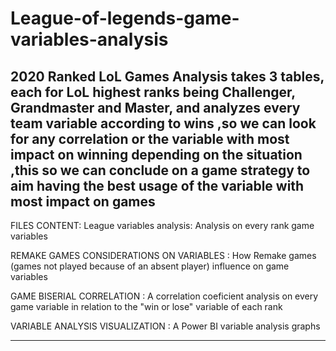 # League-of-legends-game-variables-analysis

2020 Ranked LoL Games Analysis takes 3 tables, each for LoL highest ranks being Challenger, Grandmaster and Master, and analyzes every team variable according to wins ,so we can look for any correlation or the variable with most impact on winning depending on the situation ,this so we can conclude on a game strategy to aim having the best usage of the variable with most impact on games
---------------------------------------------------------------------------------------------------------------------------------------------------------------------------------------------------------------------------------------------------------------------------------------------------------------------------------------------------------------------------------------------------------------------------------------------------------------------------------------------------------------------------
FILES CONTENT:
League variables analysis: Analysis on every rank game variables

REMAKE GAMES CONSIDERATIONS ON VARIABLES : How Remake games (games not played because of an absent player) influence on game variables

GAME BISERIAL CORRELATION : A correlation coeficient analysis on every game variable in relation to the "win or lose" variable of each rank

VARIABLE ANALYSIS VISUALIZATION : A Power BI variable analysis graphs 

----------------------------------------------------------------------------------------------------------------------------------------------------------------------------------------------------------------------------------------------------------------------------------------------------------------------------------------------------------------------------------------------------------------------------------------------------------------------------------------------------------------------------------------------------------------------------------------------------------------------------------------------------------------------------------------------------
